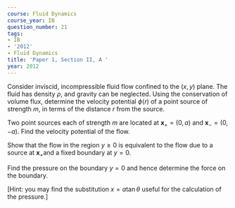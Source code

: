 ```yaml
---
course: Fluid Dynamics
course_year: IB
question_number: 21
tags:
- IB
- '2012'
- Fluid Dynamics
title: 'Paper 1, Section II, A '
year: 2012
---
```




Consider inviscid, incompressible fluid flow confined to the $(x, y)$ plane. The fluid has density $\rho$, and gravity can be neglected. Using the conservation of volume flux, determine the velocity potential $\phi(r)$ of a point source of strength $m$, in terms of the distance $r$ from the source.

Two point sources each of strength $m$ are located at $\boldsymbol{x}_{+}=(0, a)$ and $\boldsymbol{x}_{-}=(0,-a)$. Find the velocity potential of the flow.

Show that the flow in the region $y \geqslant 0$ is equivalent to the flow due to a source at $\boldsymbol{x}_{+}$and a fixed boundary at $y=0 .$

Find the pressure on the boundary $y=0$ and hence determine the force on the boundary.

[Hint: you may find the substitution $x=a \tan \theta$ useful for the calculation of the pressure.]